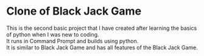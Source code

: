 # Clone of Black Jack Game
This is the second basic project that I have created after learning the basics of python when I was new to coding.     
It runs in Command Prompt and builds using python.   
It is similar to Black Jack Game and has all features of the Black Jack Game.
